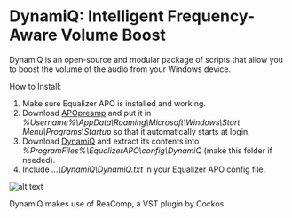 # DynamiQ: Intelligent Frequency-Aware Volume Boost

DynamiQ is an open-source and modular package of scripts that allow you to boost the volume of the audio from your Windows device.

How to Install:

1. Make sure Equalizer APO is installed and working.
2. Download [APOpreamp](https://github.com/Brad331/APOpreamp.ahk/releases "APOpreamp") and put it in *%Username%\AppData\Roaming\Microsoft\Windows\Start Menu\Programs\Startup* so that it automatically starts at login.
3. Download [DynamiQ](https://github.com/Brad331/DynamiQ/archive/master.zip "DynamiQ") and extract its contents into *%ProgramFiles%\EqualizerAPO\config\DynamiQ* (make this folder if needed).
4. Include *...\DynamiQ\DynamiQ.txt* in your Equalizer APO config file.

![alt text](https://bradshacks.com/wp-content/uploads/2018/10/Include-DynamiQ.png)

DynamiQ makes use of ReaComp, a VST plugin by Cockos.
